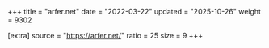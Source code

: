 +++
title = "arfer.net"
date = "2022-03-22"
updated = "2025-10-26"
weight = 9302

[extra]
source = "https://arfer.net/"
ratio = 25
size = 9
+++
